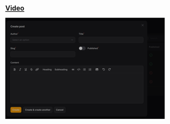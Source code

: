 ## [Video](https://youtu.be/V24v0AC6pxw?si=xn3118t9d4H1kPEU&t=480)

![print](crud-filament-2023-09-13-11-16-17.png)
